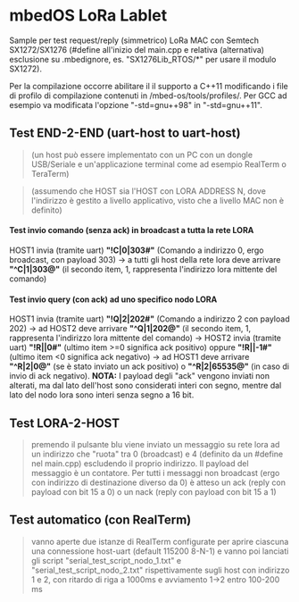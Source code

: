 # mbedOS LoRa Lablet

Sample per test request/reply (simmetrico) LoRa MAC con Semtech SX1272/SX1276 (#define all'inizio del main.cpp e relativa (alternativa) esclusione su .mbedignore, es. "SX1276Lib_RTOS/*" per usare il modulo SX1272).

Per la compilazione occorre abilitare il il supporto a C++11 modificando i file di profilo di compilazione contenuti in /mbed-os/tools/profiles/. Per GCC ad esempio va modificata l'opzione "-std=gnu++98" in "-std=gnu++11".
 
## Test END-2-END (uart-host to uart-host)

> (un host può essere implementato con un PC con un dongle USB/Seriale e un'applicazione terminal come ad esempio RealTerm o TeraTerm)

> (assumendo che HOST<N> sia l'HOST con LORA ADDRESS N, dove l'indirizzo è gestito a livello applicativo, visto che a livello MAC non è definito)

#### Test invio comando (senza ack) in broadcast a tutta la rete LORA

HOST1 invia (tramite uart) __"!C|0|303#"__ (Comando a indirizzo 0, ergo broadcast, con payload 303) -> a tutti gli host della rete lora deve arrivare __"^C|1|303@"__ (il secondo item, 1, rappresenta l'indirizzo lora mittente del comando)

#### Test invio query (con ack) ad uno specifico nodo LORA

HOST1 invia (tramite uart) __"!Q|2|202#"__ (Comando a indirizzo 2 con payload 202) -> ad HOST2 deve arrivare __"^Q|1|202@"__ (il secondo item, 1, rappresenta l'indirizzo lora mittente del comando) -> HOST2 invia (tramite uart) __"!R||0#"__ (ultimo item >=0 significa ack positivo) oppure __"!R||-1#"__ (ultimo item <0 significa ack negativo) -> ad HOST1 deve arrivare __"^R|2|0@"__ (se è stato inviato un ack positivo) o __"^R|2|65535@"__ (in caso di invio di ack negativo). __NOTA:__ I payload degli "ack" vengono inviati non alterati, ma dal lato dell'host sono considerati interi con segno, mentre dal lato del nodo lora sono interi senza segno a 16 bit.

## Test LORA-2-HOST

> premendo il pulsante blu viene inviato un messaggio su rete lora ad un indirizzo che "ruota" tra 0 (broadcast) e 4 (definito da un #define nel main.cpp) escludendo il proprio indirizzo. Il payload del messaggio è un contatore. Per tutti i messaggi non broadcast (ergo con indirizzo di destinazione diverso da 0) è atteso un ack (reply con payload con bit 15 a 0) o un nack (reply con payload con bit 15 a 1) 

## Test automatico (con RealTerm)

> vanno aperte due istanze di RealTerm configurate per aprire ciascuna una connessione host-uart (default 115200 8-N-1) e vanno poi lanciati gli script "serial_test_script_nodo_1.txt" e "serial_test_script_nodo_2.txt" rispettivamente sugli host con indirizzo 1 e 2, con ritardo di riga a 1000ms e avviamento 1->2 entro 100-200 ms 

